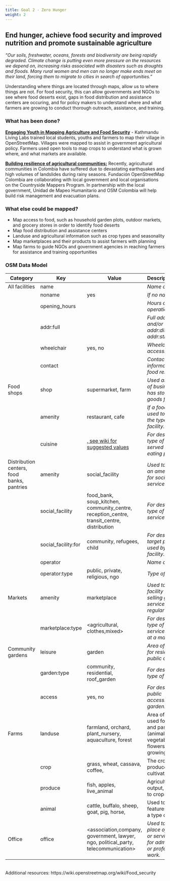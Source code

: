 ```yaml
---
title: Goal 2 - Zero Hunger
weight: 2
---
```


## End hunger, achieve food security and improved nutrition and promote sustainable agriculture

_“Our soils, freshwater, oceans, forests and biodiversity are being rapidly degraded. Climate change is putting even more pressure on the resources we depend on, increasing risks associated with disasters such as droughts and floods. Many rural women and men can no longer make ends meet on their land, forcing them to migrate to cities in search of opportunities.”_

Understanding where things are located through maps, allow us to where things are not. For food security, this can allow governments and NGOs to see where food deserts exist, gaps in food distribution and assistance centers are occuring, and for policy makers to understand where and what farmers are growing to conduct thorough outreach, assistance, and training. 


### What has been done? 

**[Engaging Youth in Mapping Agriculture and Food Security](http://www.kathmandulivinglabs.org/projects/engaging-youth-in-mapping-agriculture-and-food-security)** - Kathmandu Living Labs trained local students, youths and farmers to map their village in OpenStreetMap. Villages were mapped to assist in government agricultural policy. Farmers used open tools to map crops to understand what is grown where, and what markets are available. 

**[Building resilience of agricultural communities:](https://www.hotosm.org/projects/openstreetmap-colombia)** Recently, agricultural communities in Colombia have suffered due to devastating earthquakes and high volumes of landslides during rainy seasons. Fundación OpenStreetMap Colombia are collaborating with local government and local organisations on the Countryside Mappers Program. In partnership with the local government, Unidad de Mapeo Humanitario and OSM Colombia will help build risk management and evacuation plans.


### What else could be mapped?



*   Map access to food, such as household garden plots, outdoor markets, and grocery stores in order to identify food deserts
*   Map food distribution and assistance centers
*   Landuse and agricultural information such as crop types and seasonality
*   Map marketplaces and their products to assist farmers with planning
*   Map farms to guide NGOs and government agencies in reaching farmers for assistance and training opportunities 

### OSM Data Model

|  Category | Key | Value | Description/notes |
| --- | --- | --- | --- |
|  All facilities | name |  | *Name of facility* |
|   | noname | yes | *If no name* |
|   | opening_hours | <opening hours> | *Hours of operation* |
|   | addr:full | <free text> | *Full address<br/>and/or addr:city, addr:district, addr:street, etc.* |
|   | wheelchair | yes, no | *Wheelchair accessibility* |
|   | contact | <free text> | *Contact information for food resource* |
|  Food shops | shop | supermarket, farm | *Used as a place of business that has stocked goods for sale.* |
|   | amenity | restaurant, cafe | *If a food amenity, used to describe the type of facility.* |
|   | cuisine | [<free text>, see wiki for suggested values](https://wiki.openstreetmap.org/wiki/Key:cuisine "<free text>, see wiki for suggested values") | *For describing the type of food served at an eating place.* |
|  Distribution centers, food banks, pantries | amenity | social_facility | *Used to identify an amenity used for social services.* |
|   | social_facility | food_bank, soup_kitchen, community_centre, reception_centre, transit_centre, distribution | *For describing the type of social services provided.* |
|   | social_facility:for | community, refugees, child | *For describing the target population used by the social facility.* |
|   | operator | <free text> | *Name of operator* |
|   | operator:type | public, private, religious, ngo | *Type of operator* |
|  Markets | amenity | marketplace | *Used to identify a facility used for selling goods and services on a regular basis.* |
|   | marketplace:type | <agricultural, clothes,mixed> | *For describing the type of goods and services offered at a marketplace.* |
|  Community gardens | leisure | garden | *Area of land used for residential or public cultivation.* |
|   | garden:type | community, residential, roof_garden | *For describing the type of garden.* |
|   | access | yes, no | *For describing the public accessibility of a garden.* |
|  Farms | landuse | farmland, orchard, plant_nursery, aquaculture, forest | Area of farmland used for tillage and pasture (animals, vegetables, flowers, fruit growing) |
|   | crop | grass, wheat, cassava, coffee, <other> | The crop produced by cultivated land |
|   | produce | fish, apples, live_animal | Agricultural output, alternate to crop=* |
|   | animal | cattle, buffalo, sheep, goat, pig, horse, <other> | Used to specify features related to a type of animal |
|  Office | office | <association,company, government, lawyer, ngo, political_party, telecommunication> | *Used to identify a place of business or service used for administrative or professional work.* |
  <br>
  Additional resources: https://wiki.openstreetmap.org/wiki/Food_security
